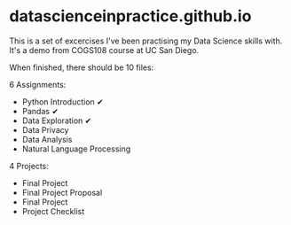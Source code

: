 # datascienceinpractice.github.io

This is a set of excercises I've been practising my Data Science skills with.
It's a demo from COGS108 course at UC San Diego.

When finished, there should be 10 files:

6 Assignments: 
- Python Introduction ✔
- Pandas ✔
- Data Exploration ✔
- Data Privacy 
- Data Analysis
- Natural Language Processing

4 Projects:
- Final Project
- Final Project Proposal
- Final Project
- Project Checklist
